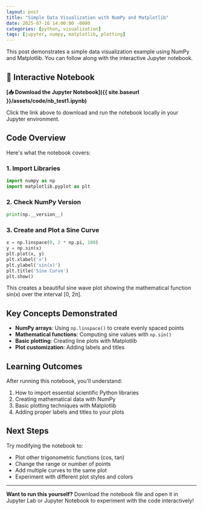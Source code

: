 ```yaml
---
layout: post
title: "Simple Data Visualization with NumPy and Matplotlib"
date: 2025-07-16 14:00:00 -0000
categories: [python, visualization]
tags: [jupyter, numpy, matplotlib, plotting]
---
```


This post demonstrates a simple data visualization example using NumPy and Matplotlib. You can follow along with the interactive Jupyter notebook.

## 📓 Interactive Notebook

**[📥 Download the Jupyter Notebook]({{ site.baseurl }}/assets/code/nb_test1.ipynb)**

Click the link above to download and run the notebook locally in your Jupyter environment.

## Code Overview

Here's what the notebook covers:

### 1. Import Libraries

```python
import numpy as np
import matplotlib.pyplot as plt
```

### 2. Check NumPy Version

```python
print(np.__version__)
```

### 3. Create and Plot a Sine Curve

```python
x = np.linspace(0, 2 * np.pi, 100)
y = np.sin(x)
plt.plot(x, y)
plt.xlabel('x')
plt.ylabel('sin(x)')
plt.title('Sine Curve')
plt.show()
```

This creates a beautiful sine wave plot showing the mathematical function sin(x) over the interval [0, 2π].

## Key Concepts Demonstrated

- **NumPy arrays**: Using `np.linspace()` to create evenly spaced points
- **Mathematical functions**: Computing sine values with `np.sin()`
- **Basic plotting**: Creating line plots with Matplotlib
- **Plot customization**: Adding labels and titles

## Learning Outcomes

After running this notebook, you'll understand:

1. How to import essential scientific Python libraries
2. Creating mathematical data with NumPy
3. Basic plotting techniques with Matplotlib
4. Adding proper labels and titles to your plots

## Next Steps

Try modifying the notebook to:
- Plot other trigonometric functions (cos, tan)
- Change the range or number of points
- Add multiple curves to the same plot
- Experiment with different plot styles and colors

---

**Want to run this yourself?** Download the notebook file and open it in Jupyter Lab or Jupyter Notebook to experiment with the code interactively!
